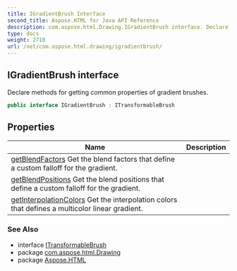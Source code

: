 ```yaml
---
title: IGradientBrush Interface
second_title: Aspose.HTML for Java API Reference
description: com.aspose.html.Drawing.IGradientBrush interface. Declare methods for getting common properties of gradient brushes
type: docs
weight: 2710
url: /net/com.aspose.html.drawing/igradientbrush/
---
```

## IGradientBrush interface

Declare methods for getting common properties of gradient brushes.

```java
public interface IGradientBrush : ITransformableBrush
```

## Properties

| Name | Description |
| --- | --- |
| [getBlendFactors](../../com.aspose.html.drawing/igradientbrush/blendfactors/) Get the blend factors that define a custom falloff for the gradient. |
| [getBlendPositions](../../com.aspose.html.drawing/igradientbrush/blendpositions/) Get the blend positions that define a custom falloff for the gradient. |
| [getInterpolationColors](../../com.aspose.html.drawing/igradientbrush/interpolationcolors/) Get the interpolation colors that defines a multicolor linear gradient. |

### See Also

* interface [ITransformableBrush](../itransformablebrush/)
* package [com.aspose.html.Drawing](../../com.aspose.html.drawing/)
* package [Aspose.HTML](../../)
